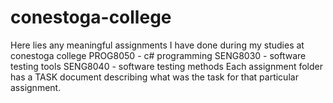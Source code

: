 # conestoga-college
Here lies any meaningful assignments I have done during my studies at conestoga college
PROG8050 - c# programming
SENG8030 - software testing tools
SENG8040 - software testing methods
Each assignment folder has a TASK document describing what was the task for that particular assignment.
